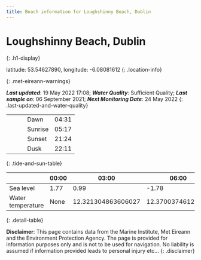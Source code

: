 ```yaml
---
title: Beach information for Loughshinny Beach, Dublin
---
```

# Loughshinny Beach, Dublin 
{: .h1-display}

latitude: 53.54627890, longitude: -6.08081612
{: .location-info}


{: .met-eireann-warnings}

___Last updated___: 19 May 2022 17:08; ___Water Quality___: Sufficient Quality;
___Last sample on___: 06 September 2021; ___Next Monitoring Date___: 24 May 2022
{: .last-updated-and-water-quality}

|   |   |   |   |   |
|---|---|---|---|---|
|   |   |   | Dawn  | 04:31 |
|   |   |   | Sunrise  | 05:17 |
|   |   |   | Sunset  | 21:24 |
|   |   |   | Dusk  | 22:11 |
{: .tide-and-sun-table}

<div></div>

| | 00:00 | 03:00 | 06:00 | 09:00 | 12:00 | 15:00 | 18:00 | 21:00 |
|---|---|---|---|---|---|---|---|---|
| Sea level | 1.77 | 0.99 | -1.78 | -1.14| 1.26 | 1.12 | -1.35 | -1.09 |
| Water temperature | None | 12.321304863606027 | 12.37003746127149 | 12.307005197538743 | 12.707409488934859 | 12.800929028094515 | 12.90909533284121 | 12.475194457865172 |
{: .detail-table}

__Disclaimer__: This page contains data from the Marine Institute,
Met Eireann and the Environment Protection Agency. The page is provided for
information purposes only and is not to be used for navigation. No liability
is assumed if information provided leads to personal injury etc...
{: .disclaimer}